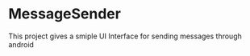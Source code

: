 MessageSender
=============
This project gives a smiple UI Interface for sending messages through android
